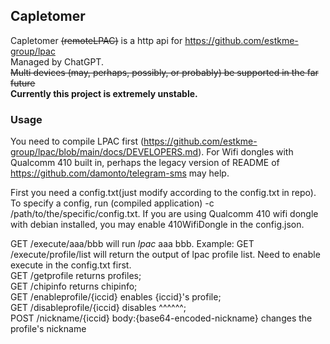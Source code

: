 ## Capletomer
Capletomer ~~(remoteLPAC)~~ is a http api for https://github.com/estkme-group/lpac  
Managed by ChatGPT.   
~~Multi devices (may, perhaps, possibly, or probably) be supported in the far future~~  
**Currently this project is extremely unstable.**  

### Usage  
You need to compile LPAC first (https://github.com/estkme-group/lpac/blob/main/docs/DEVELOPERS.md). 
For Wifi dongles with Qualcomm 410 built in, perhaps the legacy version of README of https://github.com/damonto/telegram-sms may help.  

First you need a config.txt(just modify according to the config.txt in repo). To specify a config, run (compiled application) -c /path/to/the/specific/config.txt. If you are using Qualcomm 410 wifi dongle with debian installed, you may enable 410WifiDongle in the config.json.  

GET /execute/aaa/bbb will run $lpac$ aaa bbb. Example: GET /execute/profile/list will return the output of lpac profile list. Need to enable execute in the config.txt first.  
GET /getprofile returns profiles;  
GET /chipinfo returns chipinfo;  
GET /enableprofile/{iccid} enables {iccid}'s profile;  
GET /disableprofile/{iccid} disables ^^^^^^;  
POST /nickname/{iccid} body:{base64-encoded-nickname} changes the profile's nickname  
